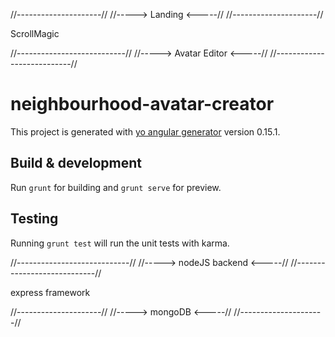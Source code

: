 
//---------------------//
//-----> Landing <-----//
//---------------------//

ScrollMagic

//---------------------------//
//-----> Avatar Editor <-----//
//---------------------------//


# neighbourhood-avatar-creator

This project is generated with [yo angular generator](https://github.com/yeoman/generator-angular)
version 0.15.1.

## Build & development

Run `grunt` for building and `grunt serve` for preview.

## Testing

Running `grunt test` will run the unit tests with karma.


//----------------------------//
//-----> nodeJS backend <-----//
//----------------------------//

express framework




//---------------------//
//-----> mongoDB <-----//
//---------------------//
